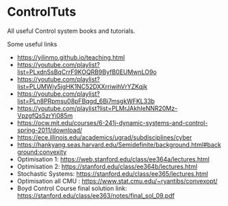 # ControlTuts
All useful Control system books and tutorials.

Some useful links
- https://yilinmo.github.io/teaching.html
- https://youtube.com/playlist?list=PLxdnSsBqCrrF9KOQRB9ByfB0EUMwnLO9o
- https://youtube.com/playlist?list=PLUMWjy5jgHK1NC52DXXrriwihVrYZKqjk
- https://youtube.com/playlist?list=PLn8PRpmsu08pFBqgd_6Bi7msgkWFKL33b
- https://youtube.com/playlist?list=PLMrJAkhIeNNR20Mz-VpzgfQs5zrYi085m
- https://ocw.mit.edu/courses/6-241j-dynamic-systems-and-control-spring-2011/download/
- https://ece.illinois.edu/academics/ugrad/subdisciplines/cyber
- https://hankyang.seas.harvard.edu/Semidefinite/background.html#background:convexity
- Optimisation 1: https://web.stanford.edu/class/ee364a/lectures.html
- Optimisation 2: https://stanford.edu/class/ee364b/lectures.html
- Stochastic Systems: https://stanford.edu/class/ee365/lectures.html
- Optimisation all CMU : https://www.stat.cmu.edu/~ryantibs/convexopt/
- Boyd Control Course final solution link: https://stanford.edu/class/ee363/notes/final_sol_09.pdf
